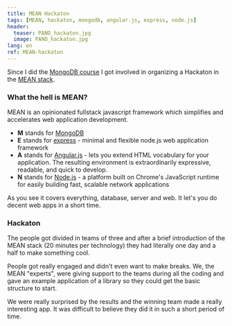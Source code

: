 ```yaml
---
title: MEAN Hackaton
tags: [MEAN, hackaton, mongodb, angular.js, express, node.js]
header:
  teaser: PANO_hackaton.jpg
  image: PANO_hackaton.jpg
lang: en
ref: MEAN-hackaton
---
```


Since I did the [MongoDB course](http://pallares.me/mongodb-for-NET-M101N/) I got involved in organizing a Hackaton in the [MEAN stack](http://mean.io/).

### What the hell is MEAN?

MEAN is an opinionated fullstack javascript framework which simplifies and accelerates web application development.

* **M** stands for [MongoDB](https://www.mongodb.org/)
* **E** stands for [express](http://expressjs.com/) - minimal and flexible node.js web application framework
* **A** stands for [Angular.js](https://angularjs.org/) - lets you extend HTML vocabulary for your application. The resulting environment is extraordinarily expressive, readable, and quick to develop.
* **N** stands for [Node.js](https://nodejs.org/) - a platform built on Chrome's JavaScript runtime for easily building fast, scalable network applications

As you see it covers everything, database, server and web. It let's you do decent web apps in a short time.

### Hackaton

The people got divided in teams of three and after a brief introduction of the MEAN stack  (20 minutes per technology) they had literally one day and a half to make something cool. 

People got really engaged and didn't even want to make breaks. We, the MEAN "experts", were giving support to the teams during all the coding and gave an example application of a library so they could get the basic structure to start.

We were really surprised by the results and the winning team made a really interesting app. It was difficult to believe they did it in such a short period of time.


